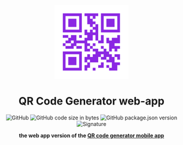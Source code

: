 <div align="center">
	<img src="public/assets/app-logo.png" width="200" height="200">
	<h1>QR Code Generator web-app</h1>
  <p align="center">
    <img alt="GitHub" src="https://img.shields.io/github/license/whybe7/qr-code-generator-web-app">
    <img alt="GitHub code size in bytes" src="https://img.shields.io/github/languages/code-size/whybe7/qr-code-generator-web-app">
    <img alt="GitHub package.json version" src="https://img.shields.io/github/package-json/v/whybe7/qr-code-generator-web-app">
    <img alt="Signature" src="https://img.shields.io/badge/signature-YB-green">
  </p>
	<p>
		<b>the web app version of the <a href="https://github.com/whybe7/qr-code-generator-mobile-app">QR code generator mobile app</a></b>
	</p>
	<br>
	<br>
</div>
